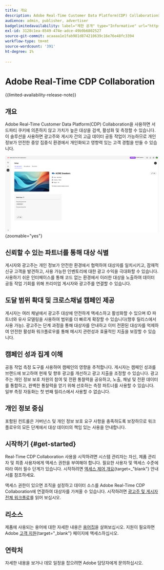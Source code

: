 ```yaml
---
title: 개요
description: Adobe Real-Time Customer Data Platform(CDP) Collaboration을 사용하여 서드파티 쿠키에 의존하지 않고 고부가가치 대상을 검색, 활성화 및 측정하는 방법에 대해 알아봅니다.
audience: admin, publisher, advertiser
badgelimitedavailability: label="제한 공개" type="Informative" url="https://helpx.adobe.com/legal/product-descriptions/real-time-customer-data-platform-collaboration.html newtab=true"
exl-id: 3128c1ea-8549-474e-adce-49b9b6802527
source-git-commit: acaaaa1e1fab981d874210639c16e76e48fc3394
workflow-type: tm+mt
source-wordcount: '391'
ht-degree: 1%

---
```


# Adobe Real-Time CDP Collaboration

{{limited-availability-release-note}}

## 개요

Adobe Real-Time Customer Data Platform(CDP) Collaboration을 사용하면 서드파티 쿠키에 의존하지 않고 가치가 높은 대상을 검색, 활성화 및 측정할 수 있습니다. 이 솔루션을 사용하면 광고주와 게시자 간의 고급 데이터 공동 작업이 가능하므로 개인 정보가 안전한 중앙 집중식 환경에서 개인화되고 영향력 있는 고객 경험을 만들 수 있습니다.

![Real-Time CDP Collaboration 홈 페이지](/help/assets/overview/homepage.png){zoomable="yes"}

## 신뢰할 수 있는 파트너를 통해 대상 식별

게시자와 광고주는 개인 정보가 안전한 환경에서 협력하여 대상자를 일치시키고, 잠재적 신규 고객을 발견하고, 사용 가능한 인벤토리에 대한 광고 수익을 극대화할 수 있습니다. 사용하기 쉬운 인터페이스를 통해 코드 없는 환경에서 이러한 대상을 노출하여 데이터 공동 작업 기회를 위해 프리미엄 게시자와 광고주를 연결할 수 있습니다.

## 도달 범위 확대 및 크로스채널 캠페인 제공

게시자는 여러 채널에서 광고주 대상에 안전하게 액세스하고 활성화할 수 있으며 ID 파트너와 유사 모델링을 사용하여 범위를 더 빠르게 확장할 수 있습니다(향후 릴리스에서 사용 가능). 광고주는 단계 과정을 통해 대상자를 안내하고 이미 전환된 대상자를 억제하여 안전한 활성화 워크플로우를 통해 메시지 관련성과 효율적인 지출을 보장할 수 있습니다.

## 캠페인 성과 집계 이해

공동 작업 측정 도구를 사용하여 캠페인의 영향을 추적합니다. 게시자는 캠페인 성과를 브랜드에 보고하여 현재 및 향후 광고를 개선하고 광고 지출을 조정할 수 있습니다. 광고주는 개인 정보 보호 차원의 참여 및 전환 통찰력을 공유하고, 노출, 채널 및 전환 데이터를 통합하고, 완벽한 통찰력을 얻기 위해 선호하는 측정 파트너를 사용할 수 있습니다. 일부 측정 자동화는 첫 번째 릴리스에서 사용할 수 없습니다.

## 개인 정보 중심

포함된 컨트롤은 거버넌스 및 개인 정보 보호 요구 사항을 충족하도록 보장하므로 워크플로우의 모든 단계에서 대상 데이터의 책임 있는 사용을 안내합니다.

<!--

## Additional benefits

### Agnostic and interoperable

Bring in audiences from various sources such as Real-Time CDP, data warehouses (available in an upcoming release), and other partners, efficiently connecting your data collaboration application to other Adobe Experience Platform tools.

### Built-in reputation

Trusted by leading global brands, Adobe brings a strong foundation in identity, audience collaboration, and activation, offering closed-loop and marketer-friendly workflows for data collaboration.

-->

## 시작하기 {#get-started}

Real-Time CDP Collaboration 사용을 시작하려면 시스템 관리자는 자신, 제품 관리자 및 최종 사용자에게 액세스 권한을 부여해야 합니다. 필요한 사용자 및 액세스 수준에 따라 여러 필수 단계가 있습니다. 시작하려면 [액세스 제어 개요](/help/guide/permissions/overview.md){target=_"blank"} 안내서를 참조하세요.

액세스 권한이 있으면 조직을 설정하고 데이터 소스를 Adobe Real-Time CDP Collaboration에 연결하여 대상자를 가져올 수 있습니다. 시작하려면 [광고주 및 게시자 전체 워크플로](/help/guide/end-to-end-workflow.md)를 읽어 보십시오.

<!-- Utilize the collaboration tools to compare and manage audiences effectively. Leverage real-time insights to inform your marketing strategies and deliver personalized customer experiences.  -->

## 리소스

제품에 사용되는 용어에 대한 자세한 내용은 [용어집](/help/guide/glossary.md)을 살펴보십시오. 지원이 필요하면 Adobe [고객 지원](https://experienceleague.adobe.com/home?lang=en&amp;support-tab=open-ticket#support){target="_blank"} 페이지에 액세스하십시오.

## 연락처

자세한 내용을 보거나 데모 일정을 잡으려면 Adobe 담당자에게 문의하십시오.
